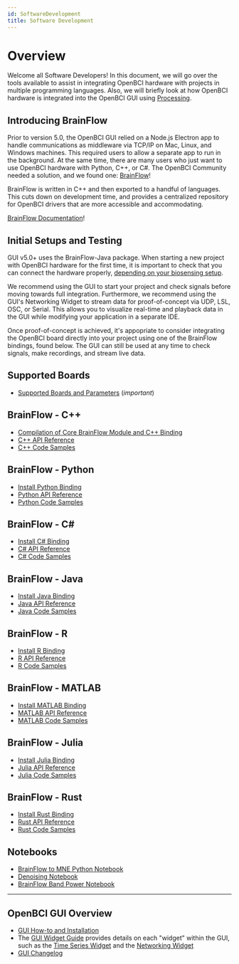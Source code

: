 ```yaml
---
id: SoftwareDevelopment
title: Software Development
---
```

# Overview

Welcome all Software Developers! In this document, we will go over the tools available to assist in integrating OpenBCI hardware with projects in multiple programming languages. Also, we will briefly look at how OpenBCI hardware is integrated into the OpenBCI GUI using [Processing](https://en.wikipedia.org/wiki/Processing_(programming_language)).

## Introducing BrainFlow

Prior to version 5.0, the OpenBCI GUI relied on a Node.js Electron app to handle communications as middleware via TCP/IP on Mac, Linux, and Windows machines. This required users to allow a separate app to run in the background. At the same time, there are many users who just want to use OpenBCI hardware with Python, C++, or C#. The OpenBCI Community needed a solution, and we found one: [BrainFlow](https://brainflow.readthedocs.io/en/stable/index.html)!

BrainFlow is written in C++ and then exported to a handful of languages. This cuts down on development time, and provides a centralized repository for OpenBCI drivers that are more accessible and accommodating.

[BrainFlow Documentation](https://brainflow.readthedocs.io/en/stable/index.html)!

## Initial Setups and Testing

GUI v5.0+ uses the BrainFlow-Java package. When starting a new project with OpenBCI hardware for the first time, it is important to check that you can connect the hardware properly, [depending on your biosensing setup](ForDevelopers/00-ForDevelopersLanding.md#biosensing-setups). 

We recommend using the GUI to start your project and check signals before moving towards full integration. Furthermore, we recommend using the GUI's Networking Widget to stream data for proof-of-concept via UDP, LSL, OSC, or Serial. This allows you to visualize real-time and playback data in the GUI while modifying your application in a separate IDE.

Once proof-of-concept is achieved, it's appopriate to consider integrating the OpenBCI board directly into your project using one of the BrainFlow bindings, found below. The GUI can still be used at any time to check signals, make recordings, and stream live data.

## Supported Boards

-   [Supported Boards and Parameters](https://brainflow.readthedocs.io/en/stable/SupportedBoards.html#supported-boards) (_important_)

## BrainFlow - C++

-   [Compilation of Core BrainFlow Module and C++ Binding](https://brainflow.readthedocs.io/en/stable/BuildBrainFlow.html#compilation-of-core-module-and-c-binding)
-   [C++ API Reference](https://brainflow.readthedocs.io/en/stable/UserAPI.html#c-api-reference)
-   [C++ Code Samples](https://brainflow.readthedocs.io/en/stable/Examples.html#id1)

## BrainFlow - Python

-   [Install Python Binding](https://brainflow.readthedocs.io/en/stable/BuildBrainFlow.html#python)
-   [Python API Reference](https://brainflow.readthedocs.io/en/stable/UserAPI.html#python-api-reference)
-   [Python Code Samples](https://brainflow.readthedocs.io/en/stable/Examples.html#python)

## BrainFlow - C#

-   [Install C# Binding](https://brainflow.readthedocs.io/en/stable/BuildBrainFlow.html#c)
-   [C# API Reference](https://brainflow.readthedocs.io/en/stable/UserAPI.html#id1)
-   [C# Code Samples](https://brainflow.readthedocs.io/en/stable/Examples.html#c)

## BrainFlow - Java

-   [Install Java Binding](https://brainflow.readthedocs.io/en/stable/BuildBrainFlow.html#java)
-   [Java API Reference](https://brainflow.readthedocs.io/en/stable/UserAPI.html#java-api-reference)
-   [Java Code Samples](https://brainflow.readthedocs.io/en/stable/Examples.html#java)

## BrainFlow - R

-   [Install R Binding](https://brainflow.readthedocs.io/en/stable/BuildBrainFlow.html#r)
-   [R API Reference](https://brainflow.readthedocs.io/en/stable/UserAPI.html#r-api-reference)
-   [R Code Samples](https://brainflow.readthedocs.io/en/stable/Examples.html#r)

## BrainFlow - MATLAB

-   [Install MATLAB Binding](https://brainflow.readthedocs.io/en/stable/BuildBrainFlow.html#matlab)
-   [MATLAB API Reference](https://brainflow.readthedocs.io/en/stable/UserAPI.html#matlab-api-reference)
-   [MATLAB Code Samples](https://brainflow.readthedocs.io/en/stable/Examples.html#matlab)

## BrainFlow - Julia

-   [Install Julia Binding](https://brainflow.readthedocs.io/en/stable/BuildBrainFlow.html#julia)
-   [Julia API Reference](https://brainflow.readthedocs.io/en/stable/UserAPI.html#julia-api-reference)
-   [Julia Code Samples](https://brainflow.readthedocs.io/en/stable/Examples.html#julia)

## BrainFlow - Rust

-   [Install Rust Binding](https://brainflow.readthedocs.io/en/stable/BuildBrainFlow.html#rust)
-   [Rust API Reference](https://brainflow.readthedocs.io/en/stable/UserAPI.html#rust-api-reference)
-   [Rust Code Samples](https://brainflow.readthedocs.io/en/stable/Examples.html#rust)

## Notebooks

-   [BrainFlow to MNE Python Notebook](https://brainflow.readthedocs.io/en/stable/notebooks/brainflow_mne.html)
-   [Denoising Notebook](https://brainflow.readthedocs.io/en/stable/notebooks/denoising.html)
-   [BrainFlow Band Power Notebook](https://brainflow.readthedocs.io/en/stable/notebooks/band_power.html)

* * *

## OpenBCI GUI Overview

-   [GUI How-to and Installation](../Software/OpenBCISoftware/01-OpenBCI_GUI.md)
-   The [GUI Widget Guide](../Software/OpenBCISoftware/02_GUI_Widget_Guide.md) provides details on each "widget" within the GUI, such as the [Time Series Widget](../Software/OpenBCISoftware/02_GUI_Widget_Guide.md#time-series) and the [Networking Widget](../Software/OpenBCISoftware/02_GUI_Widget_Guide.md#networking)
-   [GUI Changelog](https://github.com/OpenBCI/OpenBCI_GUI/blob/master/CHANGELOG.md)
